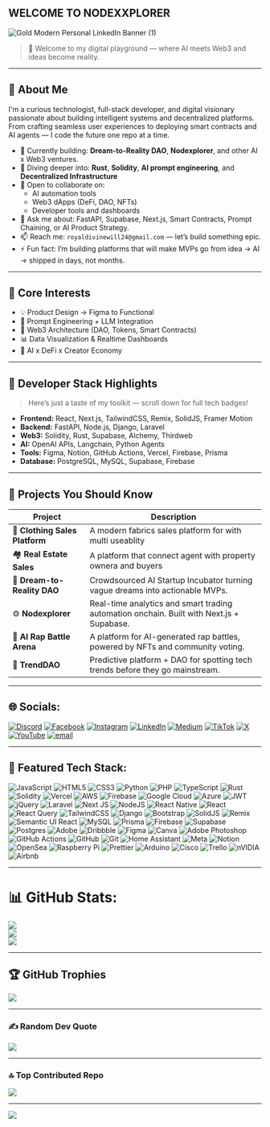 ## WELCOME TO NODEXXPLORER


<!-- **nodexxplorer/nodexxplorer** is a ✨ _special_ ✨ repository because its `README.md` (this file) appears on your GitHub profile.

Here are some ideas to get you started:

- 🔭 I’m currently working on ...
- 🌱 I’m currently learning ...
- 👯 I’m looking to collaborate on ...
- 🤔 I’m looking for help with ...
- 💬 Ask me about ...
- 📫 How to reach me: ...
- 😄 Pronouns: ...
- ⚡ Fun fact: ...


## 🌐 Socials:
[![Discord](https://img.shields.io/badge/Discord-%237289DA.svg?logo=discord&logoColor=white)](https://discord.gg/https://discord.gg/Cx2UdVn6) [![Facebook](https://img.shields.io/badge/Facebook-%231877F2.svg?logo=Facebook&logoColor=white)](https://facebook.com/nodexxplorer) [![Instagram](https://img.shields.io/badge/Instagram-%23E4405F.svg?logo=Instagram&logoColor=white)](https://instagram.com/nodexxplorer) [![LinkedIn](https://img.shields.io/badge/LinkedIn-%230077B5.svg?logo=linkedin&logoColor=white)](https://linkedin.com/in/fortune-divinewill) [![Medium](https://img.shields.io/badge/Medium-12100E?logo=medium&logoColor=white)](https://medium.com/@nodexxplorer) [![TikTok](https://img.shields.io/badge/TikTok-%23000000.svg?logo=TikTok&logoColor=white)](https://tiktok.com/@nodexxplorer) [![X](https://img.shields.io/badge/X-black.svg?logo=X&logoColor=white)](https://x.com/nodexxplorer) [![YouTube](https://img.shields.io/badge/YouTube-%23FF0000.svg?logo=YouTube&logoColor=white)](https://youtube.com/@nodexxplorer) [![email](https://img.shields.io/badge/Email-D14836?logo=gmail&logoColor=white)](mailto:royaldivinewill24@gmail.com) 

# 💻 Tech Stack:
![JavaScript](https://img.shields.io/badge/javascript-%23323330.svg?style=for-the-badge&logo=javascript&logoColor=%23F7DF1E) ![HTML5](https://img.shields.io/badge/html5-%23E34F26.svg?style=for-the-badge&logo=html5&logoColor=white) ![CSS3](https://img.shields.io/badge/css3-%231572B6.svg?style=for-the-badge&logo=css3&logoColor=white) ![Python](https://img.shields.io/badge/python-3670A0?style=for-the-badge&logo=python&logoColor=ffdd54) ![PHP](https://img.shields.io/badge/php-%23777BB4.svg?style=for-the-badge&logo=php&logoColor=white) ![TypeScript](https://img.shields.io/badge/typescript-%23007ACC.svg?style=for-the-badge&logo=typescript&logoColor=white) ![Rust](https://img.shields.io/badge/rust-%23000000.svg?style=for-the-badge&logo=rust&logoColor=white) ![Solidity](https://img.shields.io/badge/Solidity-%23363636.svg?style=for-the-badge&logo=solidity&logoColor=white) ![Vercel](https://img.shields.io/badge/vercel-%23000000.svg?style=for-the-badge&logo=vercel&logoColor=white) ![AWS](https://img.shields.io/badge/AWS-%23FF9900.svg?style=for-the-badge&logo=amazon-aws&logoColor=white) ![Firebase](https://img.shields.io/badge/firebase-%23039BE5.svg?style=for-the-badge&logo=firebase) ![Google Cloud](https://img.shields.io/badge/GoogleCloud-%234285F4.svg?style=for-the-badge&logo=google-cloud&logoColor=white) ![Azure](https://img.shields.io/badge/azure-%230072C6.svg?style=for-the-badge&logo=microsoftazure&logoColor=white) ![JWT](https://img.shields.io/badge/JWT-black?style=for-the-badge&logo=JSON%20web%20tokens) ![jQuery](https://img.shields.io/badge/jquery-%230769AD.svg?style=for-the-badge&logo=jquery&logoColor=white) ![Laravel](https://img.shields.io/badge/laravel-%23FF2D20.svg?style=for-the-badge&logo=laravel&logoColor=white) ![Next JS](https://img.shields.io/badge/Next-black?style=for-the-badge&logo=next.js&logoColor=white) ![NodeJS](https://img.shields.io/badge/node.js-6DA55F?style=for-the-badge&logo=node.js&logoColor=white) ![React Native](https://img.shields.io/badge/react_native-%2320232a.svg?style=for-the-badge&logo=react&logoColor=%2361DAFB) ![React](https://img.shields.io/badge/react-%2320232a.svg?style=for-the-badge&logo=react&logoColor=%2361DAFB) ![React Query](https://img.shields.io/badge/-React%20Query-FF4154?style=for-the-badge&logo=react%20query&logoColor=white) ![TailwindCSS](https://img.shields.io/badge/tailwindcss-%2338B2AC.svg?style=for-the-badge&logo=tailwind-css&logoColor=white) ![Django](https://img.shields.io/badge/django-%23092E20.svg?style=for-the-badge&logo=django&logoColor=white) ![Bootstrap](https://img.shields.io/badge/bootstrap-%238511FA.svg?style=for-the-badge&logo=bootstrap&logoColor=white) ![SolidJS](https://img.shields.io/badge/SolidJS-2c4f7c?style=for-the-badge&logo=solid&logoColor=c8c9cb) ![Remix](https://img.shields.io/badge/remix-%23000.svg?style=for-the-badge&logo=remix&logoColor=white) ![Semantic UI React](https://img.shields.io/badge/Semantic%20UI%20React-%2335BDB2.svg?style=for-the-badge&logo=SemanticUIReact&logoColor=white) ![MySQL](https://img.shields.io/badge/mysql-4479A1.svg?style=for-the-badge&logo=mysql&logoColor=white) ![Prisma](https://img.shields.io/badge/Prisma-3982CE?style=for-the-badge&logo=Prisma&logoColor=white) ![Firebase](https://img.shields.io/badge/firebase-a08021?style=for-the-badge&logo=firebase&logoColor=ffcd34) ![Supabase](https://img.shields.io/badge/Supabase-3ECF8E?style=for-the-badge&logo=supabase&logoColor=white) ![Postgres](https://img.shields.io/badge/postgres-%23316192.svg?style=for-the-badge&logo=postgresql&logoColor=white) ![Adobe](https://img.shields.io/badge/adobe-%23FF0000.svg?style=for-the-badge&logo=adobe&logoColor=white) ![Dribbble](https://img.shields.io/badge/Dribbble-EA4C89?style=for-the-badge&logo=dribbble&logoColor=white) ![Figma](https://img.shields.io/badge/figma-%23F24E1E.svg?style=for-the-badge&logo=figma&logoColor=white) ![Canva](https://img.shields.io/badge/Canva-%2300C4CC.svg?style=for-the-badge&logo=Canva&logoColor=white) ![Adobe Photoshop](https://img.shields.io/badge/adobe%20photoshop-%2331A8FF.svg?style=for-the-badge&logo=adobe%20photoshop&logoColor=white) ![GitHub Actions](https://img.shields.io/badge/github%20actions-%232671E5.svg?style=for-the-badge&logo=githubactions&logoColor=white) ![GitHub](https://img.shields.io/badge/github-%23121011.svg?style=for-the-badge&logo=github&logoColor=white) ![Git](https://img.shields.io/badge/git-%23F05033.svg?style=for-the-badge&logo=git&logoColor=white) ![Home Assistant](https://img.shields.io/badge/home%20assistant-%2341BDF5.svg?style=for-the-badge&logo=home-assistant&logoColor=white) ![Meta](https://img.shields.io/badge/Meta-%230467DF.svg?style=for-the-badge&logo=Meta&logoColor=white) ![Notion](https://img.shields.io/badge/Notion-%23000000.svg?style=for-the-badge&logo=notion&logoColor=white) ![OpenSea](https://img.shields.io/badge/OpenSea-%232081E2.svg?style=for-the-badge&logo=opensea&logoColor=white) ![Raspberry Pi](https://img.shields.io/badge/-Raspberry_Pi-C51A4A?style=for-the-badge&logo=Raspberry-Pi) ![Prettier](https://img.shields.io/badge/prettier-%23F7B93E.svg?style=for-the-badge&logo=prettier&logoColor=black) ![Arduino](https://img.shields.io/badge/-Arduino-00979D?style=for-the-badge&logo=Arduino&logoColor=white) ![Cisco](https://img.shields.io/badge/cisco-%23049fd9.svg?style=for-the-badge&logo=cisco&logoColor=black) ![Trello](https://img.shields.io/badge/Trello-%23026AA7.svg?style=for-the-badge&logo=Trello&logoColor=white) ![nVIDIA](https://img.shields.io/badge/nVIDIA-%2376B900.svg?style=for-the-badge&logo=nVIDIA&logoColor=white) ![Airbnb](https://img.shields.io/badge/Airbnb-%23ff5a5f.svg?style=for-the-badge&logo=Airbnb&logoColor=white)
# 📊 GitHub Stats:
![](https://github-readme-stats.vercel.app/api?username=nodexxplorer&theme=github_dark&hide_border=false&include_all_commits=true&count_private=false)<br/>
![](https://nirzak-streak-stats.vercel.app/?user=nodexxplorer&theme=github_dark&hide_border=false)<br/>
![](https://github-readme-stats.vercel.app/api/top-langs/?username=nodexxplorer&theme=github_dark&hide_border=false&include_all_commits=true&count_private=false&layout=compact)

## 🏆 GitHub Trophies
![](https://github-profile-trophy.vercel.app/?username=nodexxplorer&theme=radical&no-frame=false&no-bg=true&margin-w=4)

### ✍️ Random Dev Quote
![](https://quotes-github-readme.vercel.app/api?type=horizontal&theme=radical)

### 🔝 Top Contributed Repo
![](https://github-contributor-stats.vercel.app/api?username=nodexxplorer&limit=5&theme=dark&combine_all_yearly_contributions=true)

---
[![](https://visitcount.itsvg.in/api?id=nodexxplorer&icon=0&color=1)](https://visitcount.itsvg.in) -->

<!-- Proudly created with GPRM ( https://gprm.itsvg.in ) -->


![Gold Modern Personal LinkedIn Banner (1)](https://github.com/user-attachments/assets/a9778949-1fbe-4eb9-aee7-777f3e698d66)




> 👋 Welcome to my digital playground — where AI meets Web3 and ideas become reality.

---

## 🚀 About Me
I'm a curious technologist, full-stack developer, and digital visionary passionate about building intelligent systems and decentralized platforms. From crafting seamless user experiences to deploying smart contracts and AI agents — I code the future one repo at a time.

- 🔭 Currently building: **Dream-to-Reality DAO**, **Nodexplorer**, and other AI x Web3 ventures.
- 🌱 Diving deeper into: **Rust**, **Solidity**, **AI prompt engineering**, and **Decentralized Infrastructure**
- 👯 Open to collaborate on: 
  - AI automation tools  
  - Web3 dApps (DeFi, DAO, NFTs)  
  - Developer tools and dashboards
- 🤖 Ask me about: FastAPI, Supabase, Next.js, Smart Contracts, Prompt Chaining, or AI Product Strategy.
- 📫 Reach me: `royaldivinewill24@gmail.com` — let’s build something epic.
- ⚡ Fun fact: I’m building platforms that will make MVPs go from idea → AI → shipped in days, not months.

---

## 🧠 Core Interests
- 💡 Product Design → Figma to Functional
- 🧠 Prompt Engineering + LLM Integration
- 💼 Web3 Architecture (DAO, Tokens, Smart Contracts)
- 📊 Data Visualization & Realtime Dashboards
- 🧬 AI x DeFi x Creator Economy

---

## 🧰 Developer Stack Highlights
> Here’s just a taste of my toolkit — scroll down for full tech badges!

- **Frontend:** React, Next.js, TailwindCSS, Remix, SolidJS, Framer Motion  
- **Backend:** FastAPI, Node.js, Django, Laravel  
- **Web3:** Solidity, Rust, Supabase, Alchemy, Thirdweb  
- **AI:** OpenAI APIs, Langchain, Python Agents  
- **Tools:** Figma, Notion, GitHub Actions, Vercel, Firebase, Prisma  
- **Database:** PostgreSQL, MySQL, Supabase, Firebase

---

## 🔗 Projects You Should Know
| Project | Description |
|--------|-------------|
| 👕 **Clothing Sales Platform** |  A modern fabrics sales platform for with multi useablity| https://github.com/nodexxplorer/oldwyn |
| 🏘️ **Real Estate Sales** | A platform that connect agent with property ownera and buyers | https://github.com/nodexxplorer/real-estate |
| 🧠 **Dream-to-Reality DAO** | Crowdsourced AI Startup Incubator turning vague dreams into actionable MVPs. |
| ⚙️ **Nodexplorer** | Real-time analytics and smart trading automation onchain. Built with Next.js + Supabase. |
| 🎤 **AI Rap Battle Arena** | A platform for AI-generated rap battles, powered by NFTs and community voting. |
| 🔮 **TrendDAO** | Predictive platform + DAO for spotting tech trends before they go mainstream. |

---

## 🌐 Socials:
<!-- No edits made here as requested -->
[![Discord](https://img.shields.io/badge/Discord-%237289DA.svg?logo=discord&logoColor=white)](https://discord.gg/https://discord.gg/Cx2UdVn6) [![Facebook](https://img.shields.io/badge/Facebook-%231877F2.svg?logo=Facebook&logoColor=white)](https://facebook.com/nodexxplorer) [![Instagram](https://img.shields.io/badge/Instagram-%23E4405F.svg?logo=Instagram&logoColor=white)](https://instagram.com/nodexxplorer) [![LinkedIn](https://img.shields.io/badge/LinkedIn-%230077B5.svg?logo=linkedin&logoColor=white)](https://linkedin.com/in/fortune-divinewill) [![Medium](https://img.shields.io/badge/Medium-12100E?logo=medium&logoColor=white)](https://medium.com/@nodexxplorer) [![TikTok](https://img.shields.io/badge/TikTok-%23000000.svg?logo=TikTok&logoColor=white)](https://tiktok.com/@nodexxplorer) [![X](https://img.shields.io/badge/X-black.svg?logo=X&logoColor=white)](https://x.com/nodexxplorer) [![YouTube](https://img.shields.io/badge/YouTube-%23FF0000.svg?logo=YouTube&logoColor=white)](https://youtube.com/@nodexxplorer) [![email](https://img.shields.io/badge/Email-D14836?logo=gmail&logoColor=white)](mailto:royaldivinewill24@gmail.com) 

---

## 🧪 Featured Tech Stack:
![JavaScript](https://img.shields.io/badge/javascript-%23323330.svg?style=for-the-badge&logo=javascript&logoColor=%23F7DF1E) ![HTML5](https://img.shields.io/badge/html5-%23E34F26.svg?style=for-the-badge&logo=html5&logoColor=white) ![CSS3](https://img.shields.io/badge/css3-%231572B6.svg?style=for-the-badge&logo=css3&logoColor=white) ![Python](https://img.shields.io/badge/python-3670A0?style=for-the-badge&logo=python&logoColor=ffdd54) ![PHP](https://img.shields.io/badge/php-%23777BB4.svg?style=for-the-badge&logo=php&logoColor=white) ![TypeScript](https://img.shields.io/badge/typescript-%23007ACC.svg?style=for-the-badge&logo=typescript&logoColor=white) ![Rust](https://img.shields.io/badge/rust-%23000000.svg?style=for-the-badge&logo=rust&logoColor=white) ![Solidity](https://img.shields.io/badge/Solidity-%23363636.svg?style=for-the-badge&logo=solidity&logoColor=white) ![Vercel](https://img.shields.io/badge/vercel-%23000000.svg?style=for-the-badge&logo=vercel&logoColor=white) ![AWS](https://img.shields.io/badge/AWS-%23FF9900.svg?style=for-the-badge&logo=amazon-aws&logoColor=white) ![Firebase](https://img.shields.io/badge/firebase-%23039BE5.svg?style=for-the-badge&logo=firebase) ![Google Cloud](https://img.shields.io/badge/GoogleCloud-%234285F4.svg?style=for-the-badge&logo=google-cloud&logoColor=white) ![Azure](https://img.shields.io/badge/azure-%230072C6.svg?style=for-the-badge&logo=microsoftazure&logoColor=white) ![JWT](https://img.shields.io/badge/JWT-black?style=for-the-badge&logo=JSON%20web%20tokens) ![jQuery](https://img.shields.io/badge/jquery-%230769AD.svg?style=for-the-badge&logo=jquery&logoColor=white) ![Laravel](https://img.shields.io/badge/laravel-%23FF2D20.svg?style=for-the-badge&logo=laravel&logoColor=white) ![Next JS](https://img.shields.io/badge/Next-black?style=for-the-badge&logo=next.js&logoColor=white) ![NodeJS](https://img.shields.io/badge/node.js-6DA55F?style=for-the-badge&logo=node.js&logoColor=white) ![React Native](https://img.shields.io/badge/react_native-%2320232a.svg?style=for-the-badge&logo=react&logoColor=%2361DAFB) ![React](https://img.shields.io/badge/react-%2320232a.svg?style=for-the-badge&logo=react&logoColor=%2361DAFB) ![React Query](https://img.shields.io/badge/-React%20Query-FF4154?style=for-the-badge&logo=react%20query&logoColor=white) ![TailwindCSS](https://img.shields.io/badge/tailwindcss-%2338B2AC.svg?style=for-the-badge&logo=tailwind-css&logoColor=white) ![Django](https://img.shields.io/badge/django-%23092E20.svg?style=for-the-badge&logo=django&logoColor=white) ![Bootstrap](https://img.shields.io/badge/bootstrap-%238511FA.svg?style=for-the-badge&logo=bootstrap&logoColor=white) ![SolidJS](https://img.shields.io/badge/SolidJS-2c4f7c?style=for-the-badge&logo=solid&logoColor=c8c9cb) ![Remix](https://img.shields.io/badge/remix-%23000.svg?style=for-the-badge&logo=remix&logoColor=white) ![Semantic UI React](https://img.shields.io/badge/Semantic%20UI%20React-%2335BDB2.svg?style=for-the-badge&logo=SemanticUIReact&logoColor=white) ![MySQL](https://img.shields.io/badge/mysql-4479A1.svg?style=for-the-badge&logo=mysql&logoColor=white) ![Prisma](https://img.shields.io/badge/Prisma-3982CE?style=for-the-badge&logo=Prisma&logoColor=white) ![Firebase](https://img.shields.io/badge/firebase-a08021?style=for-the-badge&logo=firebase&logoColor=ffcd34) ![Supabase](https://img.shields.io/badge/Supabase-3ECF8E?style=for-the-badge&logo=supabase&logoColor=white) ![Postgres](https://img.shields.io/badge/postgres-%23316192.svg?style=for-the-badge&logo=postgresql&logoColor=white) ![Adobe](https://img.shields.io/badge/adobe-%23FF0000.svg?style=for-the-badge&logo=adobe&logoColor=white) ![Dribbble](https://img.shields.io/badge/Dribbble-EA4C89?style=for-the-badge&logo=dribbble&logoColor=white) ![Figma](https://img.shields.io/badge/figma-%23F24E1E.svg?style=for-the-badge&logo=figma&logoColor=white) ![Canva](https://img.shields.io/badge/Canva-%2300C4CC.svg?style=for-the-badge&logo=Canva&logoColor=white) ![Adobe Photoshop](https://img.shields.io/badge/adobe%20photoshop-%2331A8FF.svg?style=for-the-badge&logo=adobe%20photoshop&logoColor=white) ![GitHub Actions](https://img.shields.io/badge/github%20actions-%232671E5.svg?style=for-the-badge&logo=githubactions&logoColor=white) ![GitHub](https://img.shields.io/badge/github-%23121011.svg?style=for-the-badge&logo=github&logoColor=white) ![Git](https://img.shields.io/badge/git-%23F05033.svg?style=for-the-badge&logo=git&logoColor=white) ![Home Assistant](https://img.shields.io/badge/home%20assistant-%2341BDF5.svg?style=for-the-badge&logo=home-assistant&logoColor=white) ![Meta](https://img.shields.io/badge/Meta-%230467DF.svg?style=for-the-badge&logo=Meta&logoColor=white) ![Notion](https://img.shields.io/badge/Notion-%23000000.svg?style=for-the-badge&logo=notion&logoColor=white) ![OpenSea](https://img.shields.io/badge/OpenSea-%232081E2.svg?style=for-the-badge&logo=opensea&logoColor=white) ![Raspberry Pi](https://img.shields.io/badge/-Raspberry_Pi-C51A4A?style=for-the-badge&logo=Raspberry-Pi) ![Prettier](https://img.shields.io/badge/prettier-%23F7B93E.svg?style=for-the-badge&logo=prettier&logoColor=black) ![Arduino](https://img.shields.io/badge/-Arduino-00979D?style=for-the-badge&logo=Arduino&logoColor=white) ![Cisco](https://img.shields.io/badge/cisco-%23049fd9.svg?style=for-the-badge&logo=cisco&logoColor=black) ![Trello](https://img.shields.io/badge/Trello-%23026AA7.svg?style=for-the-badge&logo=Trello&logoColor=white) ![nVIDIA](https://img.shields.io/badge/nVIDIA-%2376B900.svg?style=for-the-badge&logo=nVIDIA&logoColor=white) ![Airbnb](https://img.shields.io/badge/Airbnb-%23ff5a5f.svg?style=for-the-badge&logo=Airbnb&logoColor=white)

---

# 📊 GitHub Stats:
![](https://github-readme-stats.vercel.app/api?username=nodexxplorer&theme=github_dark&hide_border=false&include_all_commits=true&count_private=false)<br/>
![](https://nirzak-streak-stats.vercel.app/?user=nodexxplorer&theme=github_dark&hide_border=false)<br/>
![](https://github-readme-stats.vercel.app/api/top-langs/?username=nodexxplorer&theme=github_dark&hide_border=false&include_all_commits=true&count_private=false&layout=compact)


---

## 🏆 GitHub Trophies
![](https://github-profile-trophy.vercel.app/?username=nodexxplorer&theme=radical&no-frame=false&no-bg=true&margin-w=4)

---

### ✍️ Random Dev Quote
![](https://quotes-github-readme.vercel.app/api?type=horizontal&theme=radical)

---

### 🔝 Top Contributed Repo
![](https://github-contributor-stats.vercel.app/api?username=nodexxplorer&limit=5&theme=dark&combine_all_yearly_contributions=true)

---

[![](https://visitcount.itsvg.in/api?id=nodexxplorer&icon=0&color=1)](https://visitcount.itsvg.in)


